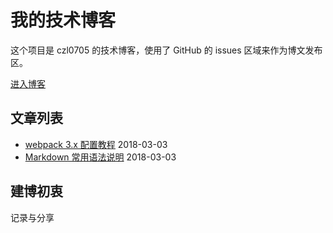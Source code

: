 # 我的技术博客
这个项目是 czl0705 的技术博客，使用了 GitHub 的 issues 区域来作为博文发布区。

[进入博客](https://github.com/czl0705/blog/issues)

## 文章列表
- [webpack 3.x 配置教程](https://github.com/czl0705/blog/issues/1) 2018-03-03
- [Markdown 常用语法说明](https://github.com/czl0705/blog/issues/2) 2018-03-03

## 建博初衷
记录与分享
